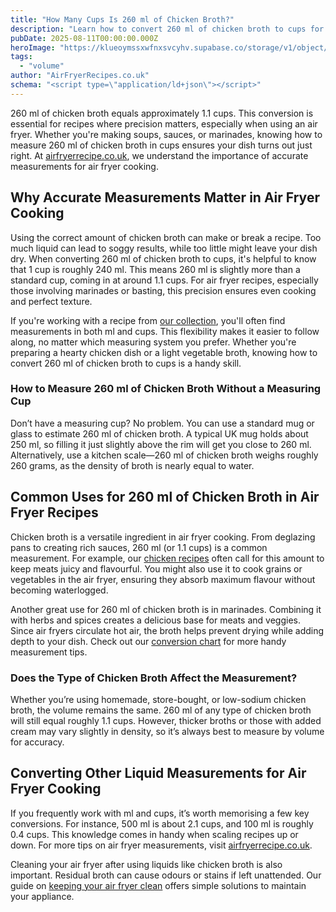 ```yaml
---
title: "How Many Cups Is 260 ml of Chicken Broth?"
description: "Learn how to convert 260 ml of chicken broth to cups for precise cooking and baking. Get accurate measurements for perfect recipes every time."
pubDate: 2025-08-11T00:00:00.000Z
heroImage: "https://klueoymssxwfnxsvcyhv.supabase.co/storage/v1/object/public/md/how-many-cups-is-260-ml-of-chicken-broth-7abc535c.webp"
tags:
  - "volume"
author: "AirFryerRecipes.co.uk"
schema: "<script type=\"application/ld+json\"></script>"
---
```


<p>260 ml of chicken broth equals approximately 1.1 cups. This conversion is essential for recipes where precision matters, especially when using an air fryer. Whether you're making soups, sauces, or marinades, knowing how to measure 260 ml of chicken broth in cups ensures your dish turns out just right. At <a href=https://www.airfryerrecipe.co.uk>airfryerrecipe.co.uk</a>, we understand the importance of accurate measurements for air fryer cooking.</p>

<h2>Why Accurate Measurements Matter in Air Fryer Cooking</h2>  
<p>Using the correct amount of chicken broth can make or break a recipe. Too much liquid can lead to soggy results, while too little might leave your dish dry. When converting 260 ml of chicken broth to cups, it's helpful to know that 1 cup is roughly 240 ml. This means 260 ml is slightly more than a standard cup, coming in at around 1.1 cups. For air fryer recipes, especially those involving marinades or basting, this precision ensures even cooking and perfect texture.</p>  

<p>If you're working with a recipe from <a href=https://www.airfryerrecipe.co.uk/recipes>our collection</a>, you'll often find measurements in both ml and cups. This flexibility makes it easier to follow along, no matter which measuring system you prefer. Whether you're preparing a hearty chicken dish or a light vegetable broth, knowing how to convert 260 ml of chicken broth to cups is a handy skill.</p>  

<h3>How to Measure 260 ml of Chicken Broth Without a Measuring Cup</h3>  
<p>Don’t have a measuring cup? No problem. You can use a standard mug or glass to estimate 260 ml of chicken broth. A typical UK mug holds about 250 ml, so filling it just slightly above the rim will get you close to 260 ml. Alternatively, use a kitchen scale—260 ml of chicken broth weighs roughly 260 grams, as the density of broth is nearly equal to water.</p>  

<h2>Common Uses for 260 ml of Chicken Broth in Air Fryer Recipes</h2>  
<p>Chicken broth is a versatile ingredient in air fryer cooking. From deglazing pans to creating rich sauces, 260 ml (or 1.1 cups) is a common measurement. For example, our <a href=https://www.airfryerrecipe.co.uk/recipe-category/chicken>chicken recipes</a> often call for this amount to keep meats juicy and flavourful. You might also use it to cook grains or vegetables in the air fryer, ensuring they absorb maximum flavour without becoming waterlogged.</p>  

<p>Another great use for 260 ml of chicken broth is in marinades. Combining it with herbs and spices creates a delicious base for meats and veggies. Since air fryers circulate hot air, the broth helps prevent drying while adding depth to your dish. Check out our <a href=https://www.airfryerrecipe.co.uk/air-fryer-conversion-chart>conversion chart</a> for more handy measurement tips.</p>  

<h3>Does the Type of Chicken Broth Affect the Measurement?</h3>  
<p>Whether you’re using homemade, store-bought, or low-sodium chicken broth, the volume remains the same. 260 ml of any type of chicken broth will still equal roughly 1.1 cups. However, thicker broths or those with added cream may vary slightly in density, so it’s always best to measure by volume for accuracy.</p>  

<h2>Converting Other Liquid Measurements for Air Fryer Cooking</h2>  
<p>If you frequently work with ml and cups, it’s worth memorising a few key conversions. For instance, 500 ml is about 2.1 cups, and 100 ml is roughly 0.4 cups. This knowledge comes in handy when scaling recipes up or down. For more tips on air fryer measurements, visit <a href=https://www.airfryerrecipe.co.uk>airfryerrecipe.co.uk</a>.</p>  

<p>Cleaning your air fryer after using liquids like chicken broth is also important. Residual broth can cause odours or stains if left unattended. Our guide on <a href=https://www.airfryerrecipe.co.uk/air-fryer-cleaner>keeping your air fryer clean</a> offers simple solutions to maintain your appliance.</p>